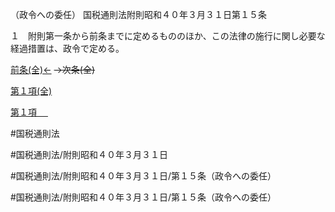 （政令への委任）
国税通則法附則昭和４０年３月３１日第１５条

１　附則第一条から前条までに定めるもののほか、この法律の施行に関し必要な経過措置は、政令で定める。

[前条(全)←](国税通則法＿＿＿＿附則昭和４０年３月３１日第２条_.md)  ~~→次条(全)~~

[第１項(全)](国税通則法＿＿＿＿附則昭和４０年３月３１日第１５条第１項_.md)  

[第１項 　 ](国税通則法＿＿＿＿附則昭和４０年３月３１日第１５条第１項.md)  

#国税通則法

#国税通則法/附則昭和４０年３月３１日

#国税通則法/附則昭和４０年３月３１日/第１５条（政令への委任）

#国税通則法/附則昭和４０年３月３１日/第１５条（政令への委任）

